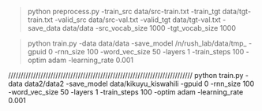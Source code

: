 



> python preprocess.py -train_src data/src-train.txt -train_tgt data/tgt-train.txt -valid_src data/src-val.txt -valid_tgt data/tgt-val.txt -save_data data/data -src_vocab_size 1000 -tgt_vocab_size 1000

> python train.py -data data/data -save_model /n/rush_lab/data/tmp_ -gpuid 0 -rnn_size 100 -word_vec_size 50 -layers 1 -train_steps 100 -optim adam  -learning_rate 0.001

//////////////////////////////////////////////////////////////////////////
 python train.py -data data2/data2 -save_model data/kikuyu_kiswahili -gpuid 0 -rnn_size 100 -word_vec_size 50 -layers 1 -train_steps 100 -optim adam  -learning_rate 0.001
